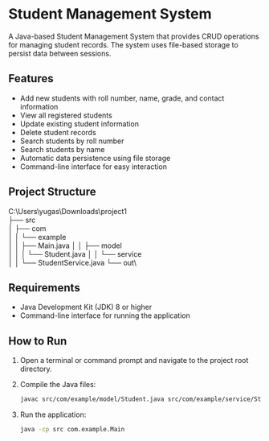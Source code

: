 # Student Management System

A Java-based Student Management System that provides CRUD operations for managing student records. The system uses file-based storage to persist data between sessions.

## Features

- Add new students with roll number, name, grade, and contact information
- View all registered students
- Update existing student information
- Delete student records
- Search students by roll number
- Search students by name
- Automatic data persistence using file storage
- Command-line interface for easy interaction

## Project Structure
C:\Users\yugas\Downloads\project1\
├── src\
│   ├── com\
│   │   └── example\
│   │       ├── Main.java
│   │       ├── model\
│   │       │   └── Student.java
│   │       └── service\
│   │           └── StudentService.java
└── out\ 

## Requirements

- Java Development Kit (JDK) 8 or higher
- Command-line interface for running the application

## How to Run

1. Open a terminal or command prompt and navigate to the project root directory.

2. Compile the Java files:

   ```bash
   javac src/com/example/model/Student.java src/com/example/service/StudentService.java src/com/example/Main.java

3. Run the application:
   ```bash
   java -cp src com.example.Main
